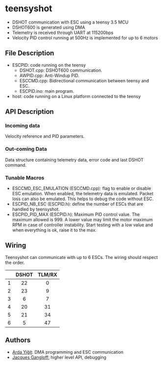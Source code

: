 # teensyshot
- DSHOT communication with ESC using a teensy 3.5 MCU
- DSHOT600 is generated using DMA
- Telemetry is received through UART at 115200bps
- Velocity PID control running at 500Hz is implemented for up to 6 motors
## File Description
- ESCPID: code running on the teensy
	- DSHOT.cpp: DSHOT600 communication.
	- AWPID.cpp: Anti-Windup PID.
	- ESCCMD.cpp: Bidirectional communication between teensy and ESC.
	- ESCPID.ino: main program.
- host: code running on a Linux platform connected to the teensy
## API Description
### Incoming data
Velocity reference and PID parameters.
### Out-coming Data
Data structure containing telemetry data, error code and last DSHOT command.
### Tunable Macros
- ESCCMD_ESC_EMULATION (ESCCMD.cpp): flag to enable or disable ESC emulation. When enabled, the telemetry data is emulated. Packet loss can also be emulated. This helps to debug the code without ESC.
- ESCPID_NB_ESC (ESCPID.h): define the number of ESCs that are handled by teensyshot.
- ESCPID_PID_MAX (ESCPID.h): Maximum PID control value. The maximum allowed is 999. A lower value may limit the motor maximum RPM in case of controller instability. Start testing with a low value and when everything is ok, raise it to the max. 
## Wiring
Teensyshot can communicate with up to 6 ESCs. The wiring should respect the order.

|   | DSHOT | TLM/RX |
|:-:|:-----:|:------:|
| 1 |   22  |    0   |
| 2 |   23  |    9   |
| 3 |   6   |    7   |
| 4 |   20  |   31   |
| 5 |   21  |   34   |
| 6 |   5   |   47   |
## Authors
- [Arda Yiğit](mailto:arda.yigit@unistra.fr): DMA programming and ESC communication
- [Jacques Gangloff:](mailto:jacques.gangloff@unistra.fr) higher level API, debugging

